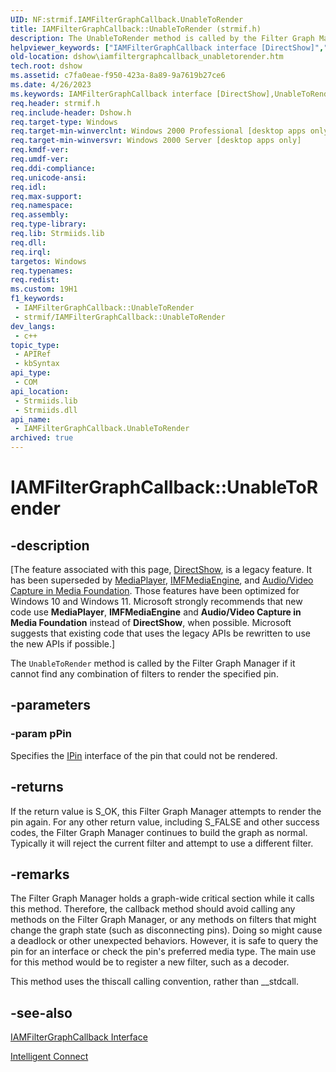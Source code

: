 ```yaml
---
UID: NF:strmif.IAMFilterGraphCallback.UnableToRender
title: IAMFilterGraphCallback::UnableToRender (strmif.h)
description: The UnableToRender method is called by the Filter Graph Manager if it cannot find any combination of filters to render the specified pin.
helpviewer_keywords: ["IAMFilterGraphCallback interface [DirectShow]","UnableToRender method","IAMFilterGraphCallback.UnableToRender","IAMFilterGraphCallback::UnableToRender","IAMFilterGraphCallbackUnableToRender","UnableToRender","UnableToRender method [DirectShow]","UnableToRender method [DirectShow]","IAMFilterGraphCallback interface","dshow.iamfiltergraphcallback_unabletorender","strmif/IAMFilterGraphCallback::UnableToRender"]
old-location: dshow\iamfiltergraphcallback_unabletorender.htm
tech.root: dshow
ms.assetid: c7fa0eae-f950-423a-8a89-9a7619b27ce6
ms.date: 4/26/2023
ms.keywords: IAMFilterGraphCallback interface [DirectShow],UnableToRender method, IAMFilterGraphCallback.UnableToRender, IAMFilterGraphCallback::UnableToRender, IAMFilterGraphCallbackUnableToRender, UnableToRender, UnableToRender method [DirectShow], UnableToRender method [DirectShow],IAMFilterGraphCallback interface, dshow.iamfiltergraphcallback_unabletorender, strmif/IAMFilterGraphCallback::UnableToRender
req.header: strmif.h
req.include-header: Dshow.h
req.target-type: Windows
req.target-min-winverclnt: Windows 2000 Professional [desktop apps only]
req.target-min-winversvr: Windows 2000 Server [desktop apps only]
req.kmdf-ver: 
req.umdf-ver: 
req.ddi-compliance: 
req.unicode-ansi: 
req.idl: 
req.max-support: 
req.namespace: 
req.assembly: 
req.type-library: 
req.lib: Strmiids.lib
req.dll: 
req.irql: 
targetos: Windows
req.typenames: 
req.redist: 
ms.custom: 19H1
f1_keywords:
 - IAMFilterGraphCallback::UnableToRender
 - strmif/IAMFilterGraphCallback::UnableToRender
dev_langs:
 - c++
topic_type:
 - APIRef
 - kbSyntax
api_type:
 - COM
api_location:
 - Strmiids.lib
 - Strmiids.dll
api_name:
 - IAMFilterGraphCallback.UnableToRender
archived: true
---
```


# IAMFilterGraphCallback::UnableToRender


## -description

\[The feature associated with this page, [DirectShow](/windows/win32/directshow/directshow), is a legacy feature. It has been superseded by [MediaPlayer](/uwp/api/Windows.Media.Playback.MediaPlayer), [IMFMediaEngine](/windows/win32/api/mfmediaengine/nn-mfmediaengine-imfmediaengine), and [Audio/Video Capture in Media Foundation](/windows/win32/medfound/audio-video-capture-in-media-foundation). Those features have been optimized for Windows 10 and Windows 11. Microsoft strongly recommends that new code use **MediaPlayer**, **IMFMediaEngine** and **Audio/Video Capture in Media Foundation** instead of **DirectShow**, when possible. Microsoft suggests that existing code that uses the legacy APIs be rewritten to use the new APIs if possible.\]

The <code>UnableToRender</code> method is called by the Filter Graph Manager if it cannot find any combination of filters to render the specified pin.

## -parameters

### -param pPin

Specifies the <a href="/windows/desktop/api/strmif/nn-strmif-ipin">IPin</a> interface of the pin that could not be rendered.

## -returns

If the return value is S_OK, this Filter Graph Manager attempts to render the pin again. For any other return value, including S_FALSE and other success codes, the Filter Graph Manager continues to build the graph as normal. Typically it will reject the current filter and attempt to use a different filter.

## -remarks

The Filter Graph Manager holds a graph-wide critical section while it calls this method. Therefore, the callback method should avoid calling any methods on the Filter Graph Manager, or any methods on filters that might change the graph state (such as disconnecting pins). Doing so might cause a deadlock or other unexpected behaviors. However, it is safe to query the pin for an interface or check the pin's preferred media type. The main use for this method would be to register a new filter, such as a decoder.

This method uses the thiscall calling convention, rather than __stdcall.

## -see-also

<a href="/windows/desktop/api/strmif/nn-strmif-iamfiltergraphcallback">IAMFilterGraphCallback Interface</a>



<a href="/windows/desktop/DirectShow/intelligent-connect">Intelligent Connect</a>